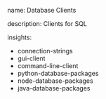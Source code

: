 name: Database Clients

description: Clients for SQL

insights:

- connection-strings
- gui-client
- command-line-client
- python-database-packages
- node-database-packages
- java-database-packages
